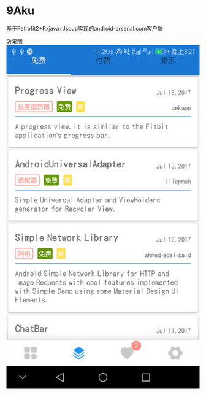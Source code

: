 # 9Aku
基于Retrofit2+Rxjava+Jsoup实现的android-arsenal.com客户端

效果图
![image](https://github.com/xdjm/9Aku/blob/master/%E5%85%A8%E9%83%A8.png)
